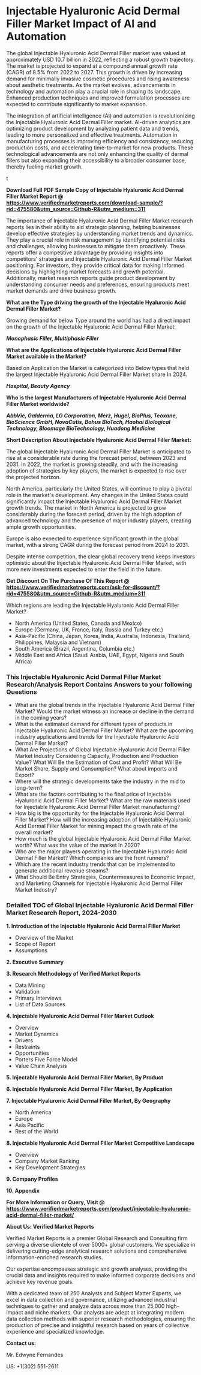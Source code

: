 <meta name="title" content="Global Injectable Hyaluronic Acid Dermal Filler Market Impact of AI and Automation"><meta name="description" content="The global Injectable Hyaluronic Acid Dermal Filler market was valued at approximately USD 10.7 billion in 2022, reflecting a robust growth trajectory. The market is p"><meta name="title" content="Injectable Hyaluronic Acid Dermal Filler Market Size, Share, Scope, Trends, Growth, Opportunities, Analysis, Forecast"><h1>Injectable Hyaluronic Acid Dermal Filler Market Impact of AI and Automation</h1><p>The global Injectable Hyaluronic Acid Dermal Filler market was valued at approximately USD 10.7 billion in 2022, reflecting a robust growth trajectory. The market is projected to expand at a compound annual growth rate (CAGR) of 8.5% from 2022 to 2027. This growth is driven by increasing demand for minimally invasive cosmetic procedures and rising awareness about aesthetic treatments. As the market evolves, advancements in technology and automation play a crucial role in shaping its landscape. Enhanced production techniques and improved formulation processes are expected to contribute significantly to market expansion.</p><p>The integration of artificial intelligence (AI) and automation is revolutionizing the Injectable Hyaluronic Acid Dermal Filler market. AI-driven analytics are optimizing product development by analyzing patient data and trends, leading to more personalized and effective treatments. Automation in manufacturing processes is improving efficiency and consistency, reducing production costs, and accelerating time-to-market for new products. These technological advancements are not only enhancing the quality of dermal fillers but also expanding their accessibility to a broader consumer base, thereby fueling market growth.</p>t</p><p id="" class=""><strong>Download Full PDF Sample Copy of Injectable Hyaluronic Acid Dermal Filler Market Report @ <a href="https://www.verifiedmarketreports.com/download-sample/?rid=475580&utm_source=Github-R&utm_medium=311" target="_blank">https://www.verifiedmarketreports.com/download-sample/?rid=475580&utm_source=Github-R&utm_medium=311</a></strong></p><p>The importance of&nbsp;Injectable Hyaluronic Acid Dermal Filler Market research reports lies in their ability to aid strategic planning, helping businesses develop effective strategies by understanding market trends and dynamics. They play a crucial role in risk management by identifying potential risks and challenges, allowing businesses to mitigate them proactively. These reports offer a competitive advantage by providing insights into competitors' strategies and Injectable Hyaluronic Acid Dermal Filler Market positioning. For investors, they provide critical data for making informed decisions by highlighting market forecasts and growth potential. Additionally, market research reports guide product development by understanding consumer needs and preferences, ensuring products meet market demands and drive business growth.</p><p><strong>What are the&nbsp;Type driving the growth of the Injectable Hyaluronic Acid Dermal Filler Market?</strong></p><p id="" class="">Growing demand for below Type around the world has had a direct impact on the growth of the Injectable Hyaluronic Acid Dermal Filler Market:</p><em><strong>Monophasic Filler, Multiphasic Filler</strong></em></p><strong>What are the&nbsp;Applications&nbsp;of Injectable Hyaluronic Acid Dermal Filler Market available in the Market?</strong></p><p id="" class="">Based on Application the Market is categorized into Below types that held the largest Injectable Hyaluronic Acid Dermal Filler Market share In 2024.</p><em><strong>Hospital, Beauty Agency</strong></em></p><strong>Who is the largest Manufacturers of Injectable Hyaluronic Acid Dermal Filler Market worldwide?</strong></p><p><em><strong>AbbVie, Galderma, LG Corporation, Merz, Hugel, BioPlus, Teoxane, BioScience GmbH, NovaCutis, Bohus BioTech, Haohai Biological Technology, Bloomage BioTechnology, Huadong Medicine</strong></em></p><p id="" class=""><strong>Short Description About Injectable Hyaluronic Acid Dermal Filler Market:</strong></p><p>The global Injectable Hyaluronic Acid Dermal Filler Market is anticipated to rise at a considerable rate during the forecast period, between 2023 and 2031. In 2022, the market is growing steadily, and with the increasing adoption of strategies by key players, the market is expected to rise over the projected horizon.</p><p>North America, particularly the United States, will continue to play a pivotal role in the market's development. Any changes in the United States could significantly impact the Injectable Hyaluronic Acid Dermal Filler Market growth trends. The market in North America is projected to grow considerably during the forecast period, driven by the high adoption of advanced technology and the presence of major industry players, creating ample growth opportunities.</p><p>Europe is also expected to experience significant growth in the global market, with a strong CAGR during the forecast period from 2024 to 2031.</p><p>Despite intense competition, the clear global recovery trend keeps investors optimistic about the Injectable Hyaluronic Acid Dermal Filler Market, with more new investments expected to enter the field in the future.</p><p id="" class=""><strong>Get Discount On The Purchase Of This Report @ <a href="https://www.verifiedmarketreports.com/ask-for-discount/?rid=475580&utm_source=Github-R&utm_medium=311" target="_blank">https://www.verifiedmarketreports.com/ask-for-discount/?rid=475580&utm_source=Github-R&utm_medium=311</a></strong></p>Which regions are leading the Injectable Hyaluronic Acid Dermal Filler Market?</p><ul><li>North America (United States, Canada and Mexico)</li><li>Europe (Germany, UK, France, Italy, Russia and Turkey etc.)</li><li>Asia-Pacific (China, Japan, Korea, India, Australia, Indonesia, Thailand, Philippines, Malaysia and Vietnam)</li><li>South America (Brazil, Argentina, Columbia etc.)</li><li>Middle East and Africa (Saudi Arabia, UAE, Egypt, Nigeria and South Africa)</li></ul><h3 id="" class="">This Injectable Hyaluronic Acid Dermal Filler Market Research/Analysis Report Contains Answers to your following Questions</h3><ul><li>What are the global trends in the Injectable Hyaluronic Acid Dermal Filler Market? Would the market witness an increase or decline in the demand in the coming years?</li><li>What is the estimated demand for different types of products in Injectable Hyaluronic Acid Dermal Filler Market? What are the upcoming industry applications and trends for the Injectable Hyaluronic Acid Dermal Filler Market?</li><li>What Are Projections of Global Injectable Hyaluronic Acid Dermal Filler Market Industry Considering Capacity, Production and Production Value? What Will Be the Estimation of Cost and Profit? What Will Be Market Share, Supply and Consumption? What about imports and Export?</li><li>Where will the strategic developments take the industry in the mid to long-term?</li><li>What are the factors contributing to the final price of Injectable Hyaluronic Acid Dermal Filler Market? What are the raw materials used for Injectable Hyaluronic Acid Dermal Filler Market manufacturing?</li><li>How big is the opportunity for the Injectable Hyaluronic Acid Dermal Filler Market? How will the increasing adoption of Injectable Hyaluronic Acid Dermal Filler Market for mining impact the growth rate of the overall market?</li><li>How much is the global Injectable Hyaluronic Acid Dermal Filler Market worth? What was the value of the market In 2020?</li><li>Who are the major players operating in the Injectable Hyaluronic Acid Dermal Filler Market? Which companies are the front runners?</li><li>Which are the recent industry trends that can be implemented to generate additional revenue streams?</li><li>What Should Be Entry Strategies, Countermeasures to Economic Impact, and Marketing Channels for Injectable Hyaluronic Acid Dermal Filler Market Industry?</li></ul><h3 id="" class="">Detailed TOC of Global Injectable Hyaluronic Acid Dermal Filler Market Research Report, 2024-2030</h3><p id="" class=""><strong>1. Introduction of the Injectable Hyaluronic Acid Dermal Filler Market</strong></p><ul><li>Overview of the Market</li><li>Scope of Report</li><li>Assumptions</li></ul><p id="" class=""><strong>2. Executive Summary</strong></p><p id="" class=""><strong>3. Research Methodology of Verified Market Reports</strong></p><ul><li>Data Mining</li><li>Validation</li><li>Primary Interviews</li><li>List of Data Sources</li></ul><p id="" class=""><strong>4. Injectable Hyaluronic Acid Dermal Filler Market Outlook</strong></p><ul><li>Overview</li><li>Market Dynamics</li><li>Drivers</li><li>Restraints</li><li>Opportunities</li><li>Porters Five Force Model</li><li>Value Chain Analysis</li></ul><p id="" class=""><strong>5. Injectable Hyaluronic Acid Dermal Filler Market, By Product</strong></p><p id="" class=""><strong>6. Injectable Hyaluronic Acid Dermal Filler Market, By Application</strong></p><p id="" class=""><strong>7. Injectable Hyaluronic Acid Dermal Filler Market, By Geography</strong></p><ul><li>North America</li><li>Europe</li><li>Asia Pacific</li><li>Rest of the World</li></ul><p id="" class=""><strong>8. Injectable Hyaluronic Acid Dermal Filler Market Competitive Landscape</strong></p><ul><li>Overview</li><li>Company Market Ranking</li><li>Key Development Strategies</li></ul><p id="" class=""><strong>9. Company Profiles</strong></p><p id="" class=""><strong>10. Appendix</strong></p><p id="" class=""><strong>For More Information or Query, Visit @ <a href="https://www.verifiedmarketreports.com/product/injectable-hyaluronic-acid-dermal-filler-market/" target="_blank">https://www.verifiedmarketreports.com/product/injectable-hyaluronic-acid-dermal-filler-market/</a></strong></p><p id="" class=""><strong>About Us: Verified Market Reports</strong></p><p id="" class="">Verified Market Reports is a premier Global Research and Consulting firm serving a diverse clientele of over 5000+ global customers. We specialize in delivering cutting-edge analytical research solutions and comprehensive information-enriched research studies.</p><p id="" class="">Our expertise encompasses strategic and growth analyses, providing the crucial data and insights required to make informed corporate decisions and achieve key revenue goals.</p><p id="" class="">With a dedicated team of 250 Analysts and Subject Matter Experts, we excel in data collection and governance, utilizing advanced industrial techniques to gather and analyze data across more than 25,000 high-impact and niche markets. Our analysts are adept at integrating modern data collection methods with superior research methodologies, ensuring the production of precise and insightful research based on years of collective experience and specialized knowledge.</p><p id="" class=""><strong>Contact us:</strong></p><p id="" class="">Mr. Edwyne Fernandes</p><p id="" class="">US: +1(302) 551-2611</p>